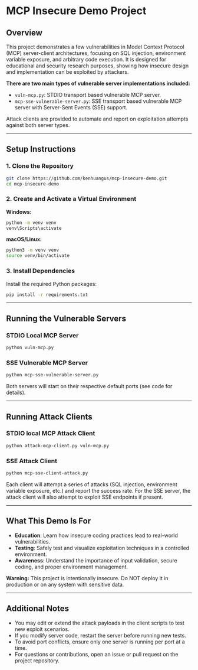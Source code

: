 # MCP Insecure Demo Project

## Overview
This project demonstrates a few vulnerabilities in Model Context Protocol (MCP) server-client architectures, focusing on SQL injection, environment variable exposure, and arbitrary code execution. It is designed for educational and security research purposes, showing how insecure design and implementation can be exploited by attackers.

**There are two main types of vulnerable server implementations included:**
- `vuln-mcp.py`: STDIO transport based vulnerable MCP server.
- `mcp-sse-vulnerable-server.py`: SSE transport based vulnerable MCP server with Server-Sent Events (SSE) support.

Attack clients are provided to automate and report on exploitation attempts against both server types.

---

## Setup Instructions

### 1. Clone the Repository
```sh
git clone https://github.com/kenhuangus/mcp-insecure-demo.git
cd mcp-insecure-demo
```

### 2. Create and Activate a Virtual Environment
**Windows:**
```sh
python -m venv venv
venv\Scripts\activate
```
**macOS/Linux:**
```sh
python3 -m venv venv
source venv/bin/activate
```

### 3. Install Dependencies
Install the required Python packages:
```bash
pip install -r requirements.txt
```

---

## Running the Vulnerable Servers

### STDIO Local MCP Server
```sh
python vuln-mcp.py
```

### SSE Vulnerable MCP Server
```sh
python mcp-sse-vulnerable-server.py
```

Both servers will start on their respective default ports (see code for details).

---

## Running Attack Clients

### STDIO local MCP Attack Client
```sh
python attack-mcp-client.py vuln-mcp.py
```

### SSE Attack Client
```sh
python mcp-sse-client-attack.py
```

Each client will attempt a series of attacks (SQL injection, environment variable exposure, etc.) and report the success rate. For the SSE server, the attack client will also attempt to exploit SSE endpoints if present.

---

## What This Demo Is For
- **Education**: Learn how insecure coding practices lead to real-world vulnerabilities.
- **Testing**: Safely test and visualize exploitation techniques in a controlled environment.
- **Awareness**: Understand the importance of input validation, secure coding, and proper environment management.

**Warning:** This project is intentionally insecure. Do NOT deploy it in production or on any system with sensitive data.

---

## Additional Notes
- You may edit or extend the attack payloads in the client scripts to test new exploit scenarios.
- If you modify server code, restart the server before running new tests.
- To avoid port conflicts, ensure only one server is running per port at a time.
- For questions or contributions, open an issue or pull request on the project repository.
